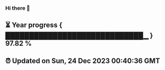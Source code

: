 ### Hi there 👋
⏳ Year progress { █████████████████████████████▁ } 97.82 %
---
⏰ Updated on Sun, 24 Dec 2023 00:40:36 GMT
---
